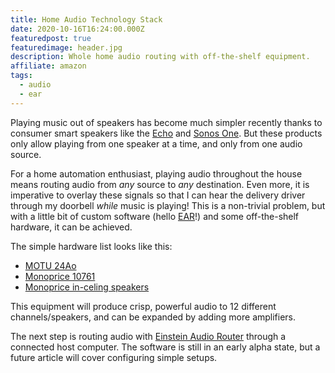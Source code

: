 ```yaml
---
title: Home Audio Technology Stack
date: 2020-10-16T16:24:00.000Z
featuredpost: true
featuredimage: header.jpg
description: Whole home audio routing with off-the-shelf equipment.
affiliate: amazon
tags:
  - audio
  - ear
---
```

Playing music out of speakers has become much simpler recently thanks to consumer smart speakers like the [Echo](/affiliate/amazon/B07R1CXKN7) and [Sonos One](/affiliate/amazon/B07NJQFL4X). But these products only allow playing from one speaker at a time, and only from one audio source.

For a home automation enthusiast, playing audio throughout the house means routing audio from _any_ source to _any_ destination. Even more, it is imperative to overlay these signals so that I can hear the delivery driver through my doorbell _while_ music is playing! This is a non-trivial problem, but with a little bit of custom software (hello [EAR](https://github.com/mcurcio/ear)!) and some off-the-shelf hardware, it can be achieved.

The simple hardware list looks like this:

* [MOTU 24Ao](/affiliate/amazon/B00OZOLJBQ)
* [Monoprice 10761](https://www.monoprice.com/product?p_id=10761)
* [Monoprice in-celing speakers](/affiliate/amazon/B001N87MI6)

This equipment will produce crisp, powerful audio to 12 different channels/speakers, and can be expanded by adding more amplifiers.

The next step is routing audio with [Einstein Audio Router](https://github.com/mcurcio/ear) through a connected host computer. The software is still in an early alpha state, but a future article will cover configuring simple setups.
